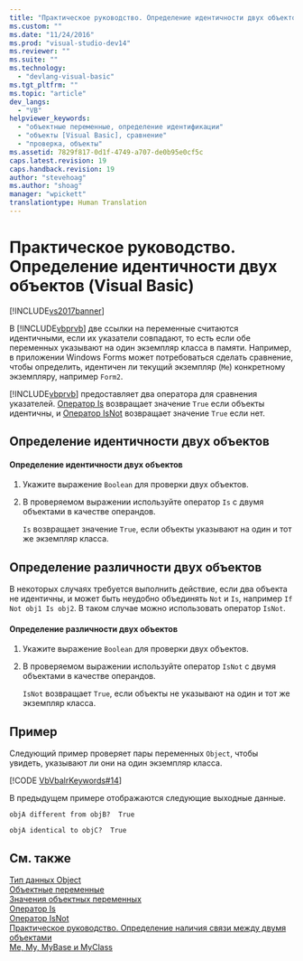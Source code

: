 ```yaml
---
title: "Практическое руководство. Определение идентичности двух объектов (Visual Basic) | Microsoft Docs"
ms.custom: ""
ms.date: "11/24/2016"
ms.prod: "visual-studio-dev14"
ms.reviewer: ""
ms.suite: ""
ms.technology: 
  - "devlang-visual-basic"
ms.tgt_pltfrm: ""
ms.topic: "article"
dev_langs: 
  - "VB"
helpviewer_keywords: 
  - "объектные переменные, определение идентификации"
  - "объекты [Visual Basic], сравнение"
  - "проверка, объекты"
ms.assetid: 7829f817-0d1f-4749-a707-de0b95e0cf5c
caps.latest.revision: 19
caps.handback.revision: 19
author: "stevehoag"
ms.author: "shoag"
manager: "wpickett"
translationtype: Human Translation
---
```

# Практическое руководство. Определение идентичности двух объектов (Visual Basic)
[!INCLUDE[vs2017banner](../../../../csharp/includes/vs2017banner.md)]

В [!INCLUDE[vbprvb](../../../../csharp/programming-guide/concepts/linq/includes/vbprvb_md.md)] две ссылки на переменные считаются идентичными, если их указатели совпадают, то есть если обе переменных указывают на один экземпляр класса в памяти.  Например, в приложении Windows Forms может потребоваться сделать сравнение, чтобы определить, идентичен ли текущий экземпляр \(`Me`\) конкретному экземпляру, например `Form2`.  
  
 [!INCLUDE[vbprvb](../../../../csharp/programming-guide/concepts/linq/includes/vbprvb_md.md)] предоставляет два оператора для сравнения указателей.  [Оператор Is](../../../../visual-basic/language-reference/operators/is-operator.md) возвращает значение `True` если объекты идентичны, и [Оператор IsNot](../../../../visual-basic/language-reference/operators/isnot-operator.md) возвращает значение `True` если нет.  
  
## Определение идентичности двух объектов  
  
#### Определение идентичности двух объектов  
  
1.  Укажите выражение `Boolean` для проверки двух объектов.  
  
2.  В проверяемом выражении используйте оператор `Is` с двумя объектами в качестве операндов.  
  
     `Is` возвращает значение `True`, если объекты указывают на один и тот же экземпляр класса.  
  
## Определение различности двух объектов  
 В некоторых случаях требуется выполнить действие, если два объекта не идентичны, и может быть неудобно объединять `Not` и `Is`, например `If Not obj1 Is obj2`.  В таком случае можно использовать оператор `IsNot`.  
  
#### Определение различности двух объектов  
  
1.  Укажите выражение `Boolean` для проверки двух объектов.  
  
2.  В проверяемом выражении используйте оператор `IsNot` с двумя объектами в качестве операндов.  
  
     `IsNot` возвращает `True`, если объекты не указывают на один и тот же экземпляр класса.  
  
## Пример  
 Следующий пример проверяет пары переменных `Object`, чтобы увидеть, указывают ли они на один экземпляр класса.  
  
 [!CODE [VbVbalrKeywords#14](../CodeSnippet/VS_Snippets_VBCSharp/VbVbalrKeywords#14)]  
  
 В предыдущем примере отображаются следующие выходные данные.  
  
 `objA different from objB?  True`  
  
 `objA identical to objC?  True`  
  
## См. также  
 [Тип данных Object](../../../../visual-basic/language-reference/data-types/object-data-type.md)   
 [Объектные переменные](../../../../visual-basic/programming-guide/language-features/variables/object-variables.md)   
 [Значения объектных переменных](../../../../visual-basic/programming-guide/language-features/variables/object-variable-values.md)   
 [Оператор Is](../../../../visual-basic/language-reference/operators/is-operator.md)   
 [Оператор IsNot](../../../../visual-basic/language-reference/operators/isnot-operator.md)   
 [Практическое руководство. Определение наличия связи между двумя объектами](../../../../visual-basic/programming-guide/language-features/variables/how-to-determine-whether-two-objects-are-related.md)   
 [Me, My, MyBase и MyClass](../../../../visual-basic/programming-guide/program-structure/me-my-mybase-and-myclass.md)